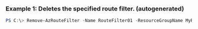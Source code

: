 ### Example 1: Deletes the specified route filter. (autogenerated)
```powershell
PS C:\> Remove-AzRouteFilter -Name RouteFilter01 -ResourceGroupName MyResourceGroup
```

